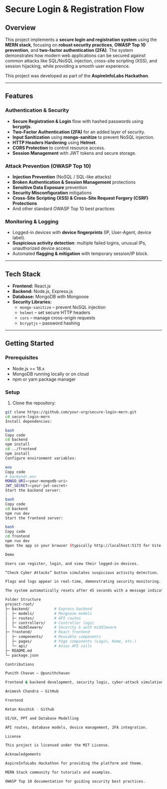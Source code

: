 # Secure Login & Registration Flow



## Overview

This project implements a **secure login and registration system** using the **MERN stack**, focusing on **robust security practices**, **OWASP Top 10 prevention**, and **two-factor authentication (2FA)**. The system demonstrates how modern web applications can be secured against common attacks like SQL/NoSQL injection, cross-site scripting (XSS), and session hijacking, while providing a smooth user experience.

This project was developed as part of the **AspireInfoLabs Hackathon**.

---

## Features

### Authentication & Security
- **Secure Registration & Login** flow with hashed passwords using **bcryptjs**.
- **Two-Factor Authentication (2FA)** for an added layer of security.
- **Input Sanitization** using **mongo-sanitize** to prevent NoSQL injection.
- **HTTP Headers Hardening** using **Helmet**.
- **CORS Protection** to control resource access.
- **Session Management** with JWT tokens and secure storage.

### Attack Prevention (OWASP Top 10)
- **Injection Prevention** (NoSQL / SQL-like attacks)  
- **Broken Authentication & Session Management** protections  
- **Sensitive Data Exposure** prevention  
- **Security Misconfiguration** mitigations  
- **Cross-Site Scripting (XSS) & Cross-Site Request Forgery (CSRF) Protections**  
- And other standard OWASP Top 10 best practices

### Monitoring & Logging
- Logged-in devices with **device fingerprints** (IP, User-Agent, device label).  
- **Suspicious activity detection**: multiple failed logins, unusual IPs, unauthorized device access.  
- Automated **flagging & mitigation** with temporary session/IP block.

---

## Tech Stack

- **Frontend:** React.js  
- **Backend:** Node.js, Express.js  
- **Database:** MongoDB with Mongoose  
- **Security Libraries:**  
  - `mongo-sanitize` – prevent NoSQL injection  
  - `helmet` – set secure HTTP headers  
  - `cors` – manage cross-origin requests  
  - `bcryptjs` – password hashing  

---

## Getting Started

### Prerequisites
- Node.js >= 18.x  
- MongoDB running locally or on cloud  
- npm or yarn package manager  

### Setup
1. Clone the repository:

```bash
git clone https://github.com/your-org/secure-login-mern.git
cd secure-login-mern
Install dependencies:

bash
Copy code
cd backend
npm install
cd ../frontend
npm install
Configure environment variables:

env
Copy code
# backend/.env
MONGO_URI=<your-mongodb-uri>
JWT_SECRET=<your-jwt-secret>
Start the backend server:

bash
Copy code
cd backend
npm run dev
Start the frontend server:

bash
Copy code
cd frontend
npm run dev
Open the app in your browser (typically http://localhost:5173 for Vite frontend).

Demo

Users can register, login, and view their logged-in devices.

“Check Cyber Attacks” button simulates suspicious activity detection.

Flags and logs appear in real-time, demonstrating security monitoring.

The system automatically resets after 45 seconds with a message indicating the system is secure and suspicious sessions/IPs are mitigated.

Folder Structure
project-root/
├─ backend/           # Express backend
│  ├─ models/         # Mongoose models
│  ├─ routes/         # API routes
│  ├─ controllers/    # Controller logic
│  └─ middleware/     # Security & auth middleware
├─ frontend/          # React frontend
│  ├─ components/     # Reusable components
│  ├─ pages/          # Page components (Login, Home, etc.)
│  └─ api/            # Axios API calls
├─ README.md
└─ package.json

Contributions

Punith Chavan – @punithchavan

Frontend & backend development, security logic, cyber-attack simulation.

Animesh Chandra – GitHub

Frontend 

Ketan Koushik - Github

UI/UX, PPT and Database Modelling

API routes, database models, device management, 2FA integration.

License

This project is licensed under the MIT License.

Acknowledgements

AspireInfoLabs Hackathon for providing the platform and theme.

MERN Stack community for tutorials and examples.

OWASP Top 10 documentation for guiding security best practices.
